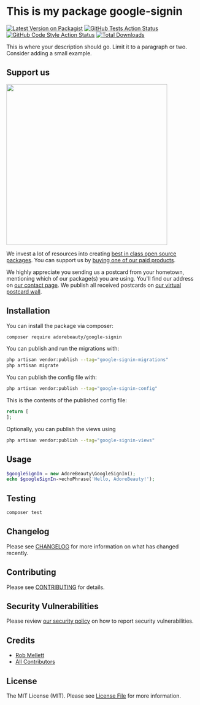 # This is my package google-signin

[![Latest Version on Packagist](https://img.shields.io/packagist/v/adorebeauty/google-signin.svg?style=flat-square)](https://packagist.org/packages/adorebeauty/google-signin)
[![GitHub Tests Action Status](https://img.shields.io/github/actions/workflow/status/adorebeauty/google-signin/run-tests.yml?branch=main&label=tests&style=flat-square)](https://github.com/adorebeauty/google-signin/actions?query=workflow%3Arun-tests+branch%3Amain)
[![GitHub Code Style Action Status](https://img.shields.io/github/actions/workflow/status/adorebeauty/google-signin/fix-php-code-style-issues.yml?branch=main&label=code%20style&style=flat-square)](https://github.com/adorebeauty/google-signin/actions?query=workflow%3A"Fix+PHP+code+style+issues"+branch%3Amain)
[![Total Downloads](https://img.shields.io/packagist/dt/adorebeauty/google-signin.svg?style=flat-square)](https://packagist.org/packages/adorebeauty/google-signin)

This is where your description should go. Limit it to a paragraph or two. Consider adding a small example.

## Support us

[<img src="https://github-ads.s3.eu-central-1.amazonaws.com/google-signin.jpg?t=1" width="419px" />](https://spatie.be/github-ad-click/google-signin)

We invest a lot of resources into creating [best in class open source packages](https://spatie.be/open-source). You can support us by [buying one of our paid products](https://spatie.be/open-source/support-us).

We highly appreciate you sending us a postcard from your hometown, mentioning which of our package(s) you are using. You'll find our address on [our contact page](https://spatie.be/about-us). We publish all received postcards on [our virtual postcard wall](https://spatie.be/open-source/postcards).

## Installation

You can install the package via composer:

```bash
composer require adorebeauty/google-signin
```

You can publish and run the migrations with:

```bash
php artisan vendor:publish --tag="google-signin-migrations"
php artisan migrate
```

You can publish the config file with:

```bash
php artisan vendor:publish --tag="google-signin-config"
```

This is the contents of the published config file:

```php
return [
];
```

Optionally, you can publish the views using

```bash
php artisan vendor:publish --tag="google-signin-views"
```

## Usage

```php
$googleSignIn = new AdoreBeauty\GoogleSignIn();
echo $googleSignIn->echoPhrase('Hello, AdoreBeauty!');
```

## Testing

```bash
composer test
```

## Changelog

Please see [CHANGELOG](CHANGELOG.md) for more information on what has changed recently.

## Contributing

Please see [CONTRIBUTING](CONTRIBUTING.md) for details.

## Security Vulnerabilities

Please review [our security policy](../../security/policy) on how to report security vulnerabilities.

## Credits

- [Rob Mellett](https://github.com/robmellett)
- [All Contributors](../../contributors)

## License

The MIT License (MIT). Please see [License File](LICENSE.md) for more information.
